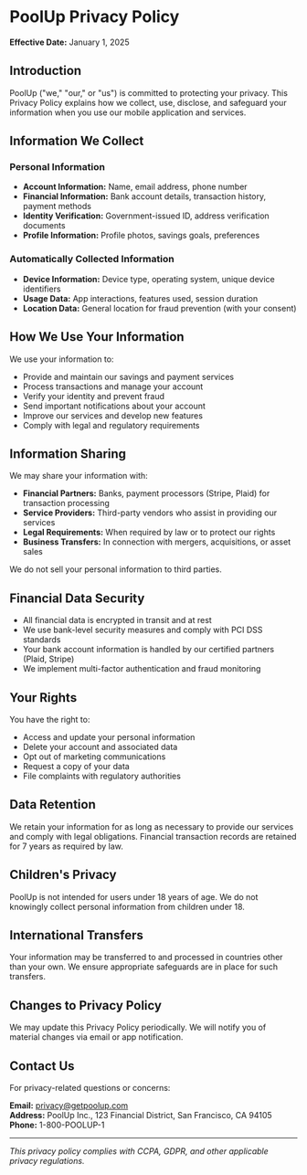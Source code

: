 # PoolUp Privacy Policy

**Effective Date:** January 1, 2025

## Introduction

PoolUp ("we," "our," or "us") is committed to protecting your privacy. This Privacy Policy explains how we collect, use, disclose, and safeguard your information when you use our mobile application and services.

## Information We Collect

### Personal Information
- **Account Information:** Name, email address, phone number
- **Financial Information:** Bank account details, transaction history, payment methods
- **Identity Verification:** Government-issued ID, address verification documents
- **Profile Information:** Profile photos, savings goals, preferences

### Automatically Collected Information
- **Device Information:** Device type, operating system, unique device identifiers
- **Usage Data:** App interactions, features used, session duration
- **Location Data:** General location for fraud prevention (with your consent)

## How We Use Your Information

We use your information to:
- Provide and maintain our savings and payment services
- Process transactions and manage your account
- Verify your identity and prevent fraud
- Send important notifications about your account
- Improve our services and develop new features
- Comply with legal and regulatory requirements

## Information Sharing

We may share your information with:
- **Financial Partners:** Banks, payment processors (Stripe, Plaid) for transaction processing
- **Service Providers:** Third-party vendors who assist in providing our services
- **Legal Requirements:** When required by law or to protect our rights
- **Business Transfers:** In connection with mergers, acquisitions, or asset sales

We do not sell your personal information to third parties.

## Financial Data Security

- All financial data is encrypted in transit and at rest
- We use bank-level security measures and comply with PCI DSS standards
- Your bank account information is handled by our certified partners (Plaid, Stripe)
- We implement multi-factor authentication and fraud monitoring

## Your Rights

You have the right to:
- Access and update your personal information
- Delete your account and associated data
- Opt out of marketing communications
- Request a copy of your data
- File complaints with regulatory authorities

## Data Retention

We retain your information for as long as necessary to provide our services and comply with legal obligations. Financial transaction records are retained for 7 years as required by law.

## Children's Privacy

PoolUp is not intended for users under 18 years of age. We do not knowingly collect personal information from children under 18.

## International Transfers

Your information may be transferred to and processed in countries other than your own. We ensure appropriate safeguards are in place for such transfers.

## Changes to Privacy Policy

We may update this Privacy Policy periodically. We will notify you of material changes via email or app notification.

## Contact Us

For privacy-related questions or concerns:

**Email:** privacy@getpoolup.com  
**Address:** PoolUp Inc., 123 Financial District, San Francisco, CA 94105  
**Phone:** 1-800-POOLUP-1

---

*This privacy policy complies with CCPA, GDPR, and other applicable privacy regulations.*
